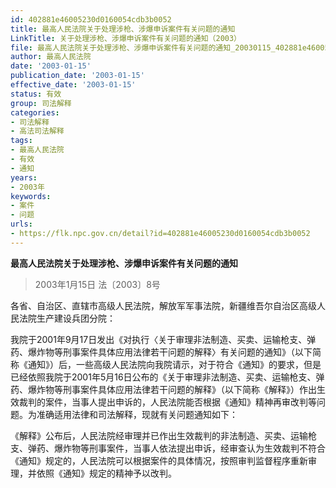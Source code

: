 ```yaml
---
id: 402881e46005230d0160054cdb3b0052
title: 最高人民法院关于处理涉枪、涉爆申诉案件有关问题的通知
LinkTitle: 关于处理涉枪、涉爆申诉案件有关问题的通知（2003）
file: 最高人民法院关于处理涉枪、涉爆申诉案件有关问题的通知_20030115_402881e46005230d0160054cdb3b0052.docx
author: 最高人民法院
date: '2003-01-15'
publication_date: '2003-01-15'
effective_date: '2003-01-15'
status: 有效
group: 司法解释
categories:
- 司法解释
- 高法司法解释
tags:
- 最高人民法院
- 有效
- 通知
years:
- 2003年
keywords:
- 案件
- 问题
urls:
- https://flk.npc.gov.cn/detail?id=402881e46005230d0160054cdb3b0052
---
```


**最高人民法院关于处理涉枪、涉爆申诉案件有关问题的通知**

> 2003年1月15日 法〔2003〕8号

各省、自治区、直辖市高级人民法院，解放军军事法院，新疆维吾尔自治区高级人民法院生产建设兵团分院：

我院于2001年9月17日发出《对执行〈关于审理非法制造、买卖、运输枪支、弹药、爆炸物等刑事案件具体应用法律若干问题的解释〉有关问题的通知》（以下简称《通知》）后，一些高级人民法院向我院请示，对于符合《通知》的要求，但是已经依照我院于2001年5月16日公布的《关于审理非法制造、买卖、运输枪支、弹药、爆炸物等刑事案件具体应用法律若干问题的解释》（以下简称《解释》）作出生效裁判的案件，当事人提出申诉的，人民法院能否根据《通知》精神再审改判等问题。为准确适用法律和司法解释，现就有关问题通知如下：

《解释》公布后，人民法院经审理并已作出生效裁判的非法制造、买卖、运输枪支、弹药、爆炸物等刑事案件，当事人依法提出申诉，经审查认为生效裁判不符合《通知》规定的，人民法院可以根据案件的具体情况，按照审判监督程序重新审理，并依照《通知》规定的精神予以改判。

